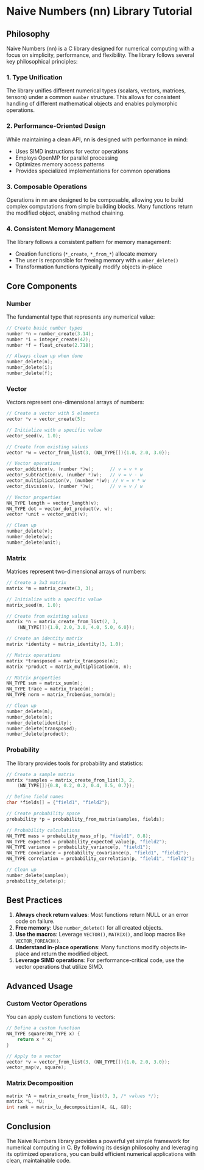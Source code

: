 # Naive Numbers (nn) Library Tutorial

## Philosophy

Naive Numbers (nn) is a C library designed for numerical computing with a focus on simplicity, performance, and flexibility. The library follows several key philosophical principles:

### 1. Type Unification

The library unifies different numerical types (scalars, vectors, matrices, tensors) under a common `number` structure. This allows for consistent handling of different mathematical objects and enables polymorphic operations.

### 2. Performance-Oriented Design

While maintaining a clean API, nn is designed with performance in mind:
- Uses SIMD instructions for vector operations
- Employs OpenMP for parallel processing
- Optimizes memory access patterns
- Provides specialized implementations for common operations

### 3. Composable Operations

Operations in nn are designed to be composable, allowing you to build complex computations from simple building blocks. Many functions return the modified object, enabling method chaining.

### 4. Consistent Memory Management

The library follows a consistent pattern for memory management:
- Creation functions (`*_create`, `*_from_*`) allocate memory
- The user is responsible for freeing memory with `number_delete()`
- Transformation functions typically modify objects in-place

## Core Components

### Number

The fundamental type that represents any numerical value:

```c
// Create basic number types
number *n = number_create(3.14);
number *i = integer_create(42);
number *f = float_create(2.718);

// Always clean up when done
number_delete(n);
number_delete(i);
number_delete(f);
```

### Vector

Vectors represent one-dimensional arrays of numbers:

```c
// Create a vector with 5 elements
vector *v = vector_create(5);

// Initialize with a specific value
vector_seed(v, 1.0);

// Create from existing values
vector *w = vector_from_list(3, (NN_TYPE[]){1.0, 2.0, 3.0});

// Vector operations
vector_addition(v, (number *)w);      // v = v + w
vector_subtraction(v, (number *)w);   // v = v - w
vector_multiplication(v, (number *)w); // v = v * w
vector_division(v, (number *)w);      // v = v / w

// Vector properties
NN_TYPE length = vector_length(v);
NN_TYPE dot = vector_dot_product(v, w);
vector *unit = vector_unit(v);

// Clean up
number_delete(v);
number_delete(w);
number_delete(unit);
```

### Matrix

Matrices represent two-dimensional arrays of numbers:

```c
// Create a 3x3 matrix
matrix *m = matrix_create(3, 3);

// Initialize with a specific value
matrix_seed(m, 1.0);

// Create from existing values
matrix *n = matrix_create_from_list(2, 3, 
    (NN_TYPE[]){1.0, 2.0, 3.0, 4.0, 5.0, 6.0});

// Create an identity matrix
matrix *identity = matrix_identity(3, 1.0);

// Matrix operations
matrix *transposed = matrix_transpose(n);
matrix *product = matrix_multiplication(m, n);

// Matrix properties
NN_TYPE sum = matrix_sum(m);
NN_TYPE trace = matrix_trace(m);
NN_TYPE norm = matrix_frobenius_norm(m);

// Clean up
number_delete(m);
number_delete(n);
number_delete(identity);
number_delete(transposed);
number_delete(product);
```

### Probability

The library provides tools for probability and statistics:

```c
// Create a sample matrix
matrix *samples = matrix_create_from_list(3, 2, 
    (NN_TYPE[]){0.8, 0.2, 0.2, 0.4, 0.5, 0.7});

// Define field names
char *fields[] = {"field1", "field2"};

// Create probability space
probability *p = probability_from_matrix(samples, fields);

// Probability calculations
NN_TYPE mass = probability_mass_of(p, "field1", 0.8);
NN_TYPE expected = probability_expected_value(p, "field2");
NN_TYPE variance = probability_variance(p, "field1");
NN_TYPE covariance = probability_covariance(p, "field1", "field2");
NN_TYPE correlation = probability_correlation(p, "field1", "field2");

// Clean up
number_delete(samples);
probability_delete(p);
```

## Best Practices

1. **Always check return values**: Most functions return NULL or an error code on failure.
2. **Free memory**: Use `number_delete()` for all created objects.
3. **Use the macros**: Leverage `VECTOR()`, `MATRIX()`, and loop macros like `VECTOR_FOREACH()`.
4. **Understand in-place operations**: Many functions modify objects in-place and return the modified object.
5. **Leverage SIMD operations**: For performance-critical code, use the vector operations that utilize SIMD.

## Advanced Usage

### Custom Vector Operations

You can apply custom functions to vectors:

```c
// Define a custom function
NN_TYPE square(NN_TYPE x) {
    return x * x;
}

// Apply to a vector
vector *v = vector_from_list(3, (NN_TYPE[]){1.0, 2.0, 3.0});
vector_map(v, square);
```

### Matrix Decomposition

```c
matrix *A = matrix_create_from_list(3, 3, /* values */);
matrix *L, *U;
int rank = matrix_lu_decomposition(A, &L, &U);
```

## Conclusion

The Naive Numbers library provides a powerful yet simple framework for numerical computing in C. By following its design philosophy and leveraging its optimized operations, you can build efficient numerical applications with clean, maintainable code.
